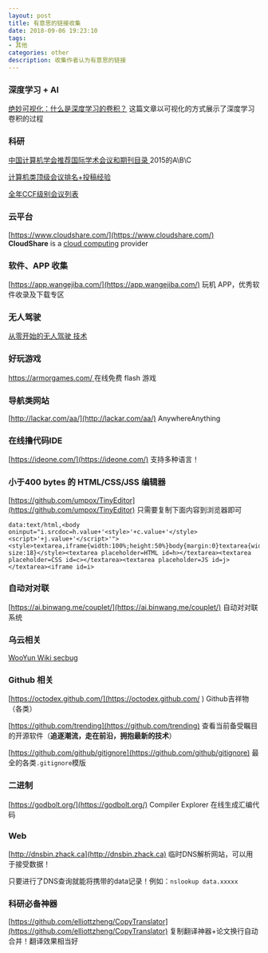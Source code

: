 ```yaml
---
layout: post
title: 有意思的链接收集
date: 2018-09-06 19:23:10
tags:
- 其他
categories: other
description: 收集作者认为有意思的链接
---
```


### 深度学习 + AI

[绝妙可视化：什么是深度学习的卷积？](https://zhuanlan.zhihu.com/p/42090228)   这篇文章以可视化的方式展示了深度学习卷积的过程

### 科研

[中国计算机学会推荐国际学术会议和期刊目录 ](http://faculty.neu.edu.cn/swc/guogb/docs/ccf-2015.pdf) 2015的A\B\C

[计算机类顶级会议排名+投稿经验](https://blog.csdn.net/qian2213762498/article/details/80194940)

[全年CCF级别会议列表](https://blog.csdn.net/Touch_Dream/article/details/79330157)

### 云平台

[https://www.cloudshare.com/](https://www.cloudshare.com/)  **CloudShare** is a [cloud computing](https://en.wikipedia.org/wiki/Cloud_computing) provider 

### 软件、APP 收集

[https://app.wangejiba.com/](https://app.wangejiba.com/) 玩机 APP，优秀软件收录及下载专区

### 无人驾驶

[从零开始的无人驾驶 技术](https://juejin.im/post/5bd56932f265da0ade1d02cf)

### 好玩游戏

[https://armorgames.com/ ](https://armorgames.com/ ) 在线免费 flash 游戏

### 导航类网站

[http://lackar.com/aa/](http://lackar.com/aa/) AnywhereAnything

### 在线撸代码IDE

[https://ideone.com/](https://ideone.com/) 支持多种语言！

### 小于400 bytes 的 HTML/CSS/JSS 编辑器

[https://github.com/umpox/TinyEditor](https://github.com/umpox/TinyEditor) 只需要复制下面内容到浏览器即可

```
data:text/html,<body oninput="i.srcdoc=h.value+'<style>'+c.value+'</style><script>'+j.value+'</script>'"><style>textarea,iframe{width:100%;height:50%}body{margin:0}textarea{width:33.33%;font-size:18}</style><textarea placeholder=HTML id=h></textarea><textarea placeholder=CSS id=c></textarea><textarea placeholder=JS id=j></textarea><iframe id=i>
```

### 自动对对联

[https://ai.binwang.me/couplet/](https://ai.binwang.me/couplet/)  自动对对联系统   

### 乌云相关

[WooYun Wiki secbug](http://wiki.secbug.net)

### Github 相关

[https://octodex.github.com/](https://octodex.github.com/ )  Github吉祥物（各类）

[https://github.com/trending](https://github.com/trending) 查看当前备受瞩目的开源软件（**追逐潮流，走在前沿，拥抱最新的技术**） 

[https://github.com/github/gitignore](https://github.com/github/gitignore)  最全的各类`.gitignore`模版 

### 二进制

[https://godbolt.org/](https://godbolt.org/) Compiler Explorer 在线生成汇编代码

### Web

[http://dnsbin.zhack.ca](http://dnsbin.zhack.ca) 临时DNS解析网站，可以用于接受数据！

只要进行了DNS查询就能将携带的data记录！例如：`nslookup data.xxxxx`

### 科研必备神器

[https://github.com/elliottzheng/CopyTranslator](https://github.com/elliottzheng/CopyTranslator) 复制翻译神器+论文换行自动合并！翻译效果相当好

